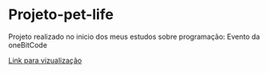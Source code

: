 # Projeto-pet-life
Projeto realizado no inicio dos meus estudos sobre programação: Evento da oneBitCode

<a href="https://projetopetlifeonebitcode.netlify.app/" target="blank">Link para vizualização</a>
